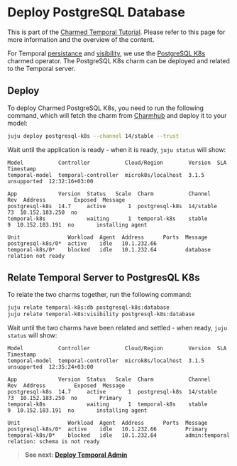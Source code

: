 # Deploy PostgreSQL Database

This is part of the [Charmed Temporal Tutorial](./00-introduction.md). Please
refer to this page for more information and the overview of the content.

For Temporal [persistance](https://docs.temporal.io/clusters#persistence) and
[visibility](https://docs.temporal.io/clusters#visibility), we use the
[PostgreSQL K8s](https://charmhub.io/postgresql-k8s) charmed operator. The
PostgreSQL K8s charm can be deployed and related to the Temporal server.

## Deploy

To deploy Charmed PostgreSQL K8s, you need to run the following command, which
will fetch the charm from [Charmhub](https://charmhub.io/postgresql-k8s) and
deploy it to your model:

```bash
juju deploy postgresql-k8s --channel 14/stable --trust
```

Wait until the application is ready - when it is ready, `juju status` will show:

```
Model           Controller           Cloud/Region        Version  SLA          Timestamp
temporal-model  temporal-controller  microk8s/localhost  3.1.5    unsupported  12:32:16+03:00

App             Version  Status   Scale  Charm           Channel    Rev  Address         Exposed  Message
postgresql-k8s  14.7     active       1  postgresql-k8s  14/stable   73  10.152.183.250  no
temporal-k8s             waiting      1  temporal-k8s    stable       9  10.152.183.191  no       installing agent

Unit               Workload  Agent  Address      Ports  Message
postgresql-k8s/0*  active    idle   10.1.232.66
temporal-k8s/0*    blocked   idle   10.1.232.64         database relation not ready
```

## Relate Temporal Server to PostgresQL K8s

To relate the two charms together, run the following command:

```bash
juju relate temporal-k8s:db postgresql-k8s:database
juju relate temporal-k8s:visibility postgresql-k8s:database
```

Wait until the two charms have been related and settled - when ready,
`juju status` will show:

```
Model           Controller           Cloud/Region        Version  SLA          Timestamp
temporal-model  temporal-controller  microk8s/localhost  3.1.5    unsupported  12:35:24+03:00

App             Version  Status   Scale  Charm           Channel    Rev  Address         Exposed  Message
postgresql-k8s  14.7     active       1  postgresql-k8s  14/stable   73  10.152.183.250  no       Primary
temporal-k8s             waiting      1  temporal-k8s    stable       9  10.152.183.191  no       installing agent

Unit               Workload  Agent  Address      Ports  Message
postgresql-k8s/0*  active    idle   10.1.232.66         Primary
temporal-k8s/0*    blocked   idle   10.1.232.64         admin:temporal relation: schema is not ready
```

> **See next: [Deploy Temporal Admin](./04-deploying-admin.md)**
